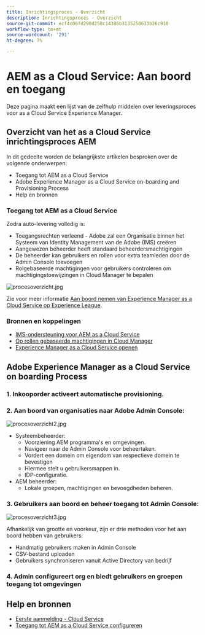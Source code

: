 ```yaml
---
title: Inrichtingsproces - Overzicht
description: Inrichtingsproces - Overzicht
source-git-commit: ecf4c06fd290d250c14386b3135250633b26c910
workflow-type: tm+mt
source-wordcount: '291'
ht-degree: 7%

---
```



# AEM as a Cloud Service: Aan boord en toegang

Deze pagina maakt een lijst van de zelfhulp middelen over leveringsproces voor as a Cloud Service Experience Manager.

## Overzicht van het as a Cloud Service inrichtingsproces AEM

In dit gedeelte worden de belangrijkste artikelen besproken over de volgende onderwerpen:

* Toegang tot AEM as a Cloud Service
* Adobe Experience Manager as a Cloud Service on-boarding and Provisioning Process
* Help en bronnen


### Toegang tot AEM as a Cloud Service

Zodra auto-levering volledig is:

* Toegangsrechten verleend - Adobe zal een Organisatie binnen het Systeem van Identity Management van de Adobe (IMS) creëren
* Aangewezen beheerder heeft standaard beheerdersmachtigingen
* De beheerder kan gebruikers en rollen voor extra teamleden door de Admin Console toevoegen
* Rolgebaseerde machtigingen voor gebruikers controleren om machtigingstoewijzingen in Cloud Manager te bepalen

![procesoverzicht.jpg](assets/processOverview.jpg)


Zie voor meer informatie [Aan boord nemen van Experience Manager as a Cloud Service op Experience League](https://experienceleague.adobe.com/docs/experience-manager-cloud-service/onboarding/home.html).

### Bronnen en koppelingen

* [IMS-ondersteuning voor AEM as a Cloud Service](https://experienceleague.adobe.com/docs/experience-manager-cloud-service/security/ims-support.html)
* [Op rollen gebaseerde machtigingen in Cloud Manager](https://experienceleague.adobe.com/docs/experience-manager-cloud-service/onboarding/what-is-required/role-based-permissions.html#what-is-required)
* [Experience Manager as a Cloud Service openen](https://experienceleague.adobe.com/docs/experience-manager-cloud-service/onboarding/getting-access/navigation.html#getting-access)


## Adobe Experience Manager as a Cloud Service on boarding Process

### 1. Inkooporder activeert automatische provisioning.

### 2. Aan boord van organisaties naar Adobe Admin Console:

![procesoverzicht2.jpg](assets/processOverview2.jpg)

* Systeembeheerder:
   * Voorziening AEM programma&#39;s en omgevingen.
   * Navigeer naar de Admin Console voor beheertaken.
   * Vordert een domein om eigendom van respectieve domein te bevestigen
   * Hiermee stelt u gebruikersmappen in.
   * IDP-configuratie.
* AEM beheerder:
   * Lokale groepen, machtigingen en bevoegdheden beheren.

### 3. Gebruikers aan boord en beheer toegang tot Admin Console:

![procesoverzicht3.jpg](assets/processOverview3.jpg)

Afhankelijk van grootte en voorkeur, zijn er drie methoden voor het aan boord hebben van gebruikers:
* Handmatig gebruikers maken in Admin Console
* CSV-bestand uploaden
* Gebruikers synchroniseren vanuit Active Directory van bedrijf

### 4. Admin configureert org en biedt gebruikers en groepen toegang tot omgevingen

## Help en bronnen

* [Eerste aanmelding - Cloud Service](/help/journey-onboarding/sysadmin/learning-path-aem-users.md)
* [Toegang tot AEM as a Cloud Service configureren](https://experienceleague.adobe.com/docs/experience-manager-learn/cloud-service/accessing/overview.html#accessing)
